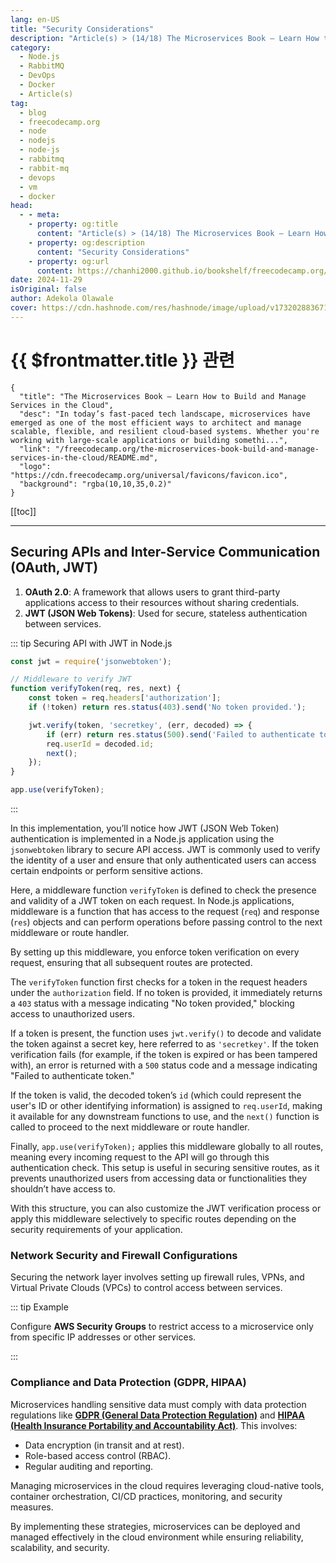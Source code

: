 ```yaml
---
lang: en-US
title: "Security Considerations"
description: "Article(s) > (14/18) The Microservices Book – Learn How to Build and Manage Services in the Cloud" 
category:
  - Node.js
  - RabbitMQ
  - DevOps
  - Docker
  - Article(s)
tag:
  - blog
  - freecodecamp.org
  - node
  - nodejs
  - node-js
  - rabbitmq
  - rabbit-mq
  - devops
  - vm
  - docker
head:
  - - meta:
    - property: og:title
      content: "Article(s) > (14/18) The Microservices Book – Learn How to Build and Manage Services in the Cloud"
    - property: og:description
      content: "Security Considerations"
    - property: og:url
      content: https://chanhi2000.github.io/bookshelf/freecodecamp.org/the-microservices-book-build-and-manage-services-in-the-cloud/security-considerations.html
date: 2024-11-29
isOriginal: false
author: Adekola Olawale
cover: https://cdn.hashnode.com/res/hashnode/image/upload/v1732028836710/aedce669-1e41-4bb1-8619-6994ed741b5c.png
---
```


# {{ $frontmatter.title }} 관련

```component VPCard
{
  "title": "The Microservices Book – Learn How to Build and Manage Services in the Cloud",
  "desc": "In today’s fast-paced tech landscape, microservices have emerged as one of the most efficient ways to architect and manage scalable, flexible, and resilient cloud-based systems. Whether you're working with large-scale applications or building somethi...",
  "link": "/freecodecamp.org/the-microservices-book-build-and-manage-services-in-the-cloud/README.md",
  "logo": "https://cdn.freecodecamp.org/universal/favicons/favicon.ico",
  "background": "rgba(10,10,35,0.2)"
}
```

[[toc]]

---

<SiteInfo
  name="The Microservices Book – Learn How to Build and Manage Services in the Cloud"
  desc="In today’s fast-paced tech landscape, microservices have emerged as one of the most efficient ways to architect and manage scalable, flexible, and resilient cloud-based systems. Whether you're working with large-scale applications or building somethi..."
  url="https://freecodecamp.org/news/the-microservices-book-build-and-manage-services-in-the-cloud#heading-security-considerations"
  logo="https://cdn.freecodecamp.org/universal/favicons/favicon.ico"
  preview="https://cdn.hashnode.com/res/hashnode/image/upload/v1732028836710/aedce669-1e41-4bb1-8619-6994ed741b5c.png"/>

## Securing APIs and Inter-Service Communication (OAuth, JWT)

1. **OAuth 2.0**: A framework that allows users to grant third-party applications access to their resources without sharing credentials.
2. **JWT (JSON Web Tokens)**: Used for secure, stateless authentication between services.

::: tip Securing API with JWT in Node.js

```js
const jwt = require('jsonwebtoken');

// Middleware to verify JWT
function verifyToken(req, res, next) {
    const token = req.headers['authorization'];
    if (!token) return res.status(403).send('No token provided.');

    jwt.verify(token, 'secretkey', (err, decoded) => {
        if (err) return res.status(500).send('Failed to authenticate token.');
        req.userId = decoded.id;
        next();
    });
}

app.use(verifyToken);
```

:::

In this implementation, you’ll notice how JWT (JSON Web Token) authentication is implemented in a Node.js application using the `jsonwebtoken` library to secure API access. JWT is commonly used to verify the identity of a user and ensure that only authenticated users can access certain endpoints or perform sensitive actions.

Here, a middleware function `verifyToken` is defined to check the presence and validity of a JWT token on each request. In Node.js applications, middleware is a function that has access to the request (`req`) and response (`res`) objects and can perform operations before passing control to the next middleware or route handler.

By setting up this middleware, you enforce token verification on every request, ensuring that all subsequent routes are protected.

The `verifyToken` function first checks for a token in the request headers under the `authorization` field. If no token is provided, it immediately returns a `403` status with a message indicating "No token provided," blocking access to unauthorized users.

If a token is present, the function uses `jwt.verify()` to decode and validate the token against a secret key, here referred to as `'secretkey'`. If the token verification fails (for example, if the token is expired or has been tampered with), an error is returned with a `500` status code and a message indicating "Failed to authenticate token."

If the token is valid, the decoded token’s `id` (which could represent the user's ID or other identifying information) is assigned to `req.userId`, making it available for any downstream functions to use, and the `next()` function is called to proceed to the next middleware or route handler.

Finally, `app.use(verifyToken);` applies this middleware globally to all routes, meaning every incoming request to the API will go through this authentication check. This setup is useful in securing sensitive routes, as it prevents unauthorized users from accessing data or functionalities they shouldn’t have access to.

With this structure, you can also customize the JWT verification process or apply this middleware selectively to specific routes depending on the security requirements of your application.

### Network Security and Firewall Configurations

Securing the network layer involves setting up firewall rules, VPNs, and Virtual Private Clouds (VPCs) to control access between services.

::: tip Example

Configure **AWS Security Groups** to restrict access to a microservice only from specific IP addresses or other services.

:::

### Compliance and Data Protection (GDPR, HIPAA)

Microservices handling sensitive data must comply with data protection regulations like [<FontIcon icon="fas fa-globe"/>**GDPR (General Data Protection Regulation)**](https://gdpr-info.eu/) and [<FontIcon icon="fas fa-globe"/>**HIPAA (Health Insurance Portability and Accountability Act)**](https://hhs.gov/hipaa/index.html). This involves:

- Data encryption (in transit and at rest).
- Role-based access control (RBAC).
- Regular auditing and reporting.

Managing microservices in the cloud requires leveraging cloud-native tools, container orchestration, CI/CD practices, monitoring, and security measures.

By implementing these strategies, microservices can be deployed and managed effectively in the cloud environment while ensuring reliability, scalability, and security.
